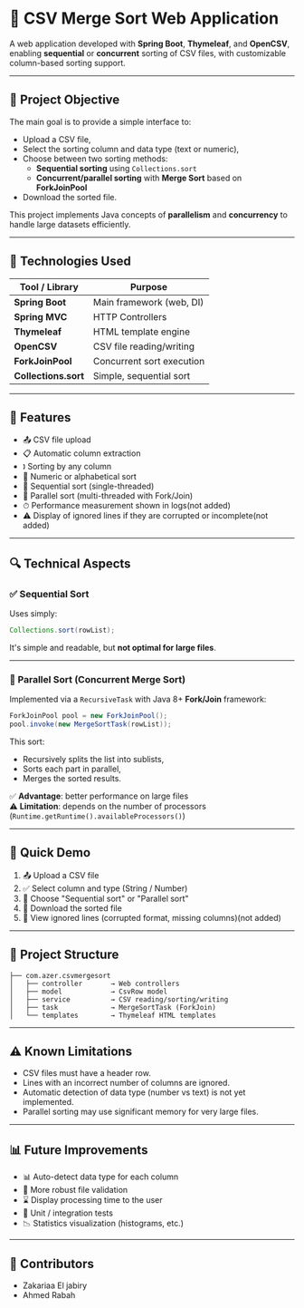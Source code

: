 # 📂 CSV Merge Sort Web Application
A web application developed with **Spring Boot**, **Thymeleaf**, and **OpenCSV**, enabling **sequential** or **concurrent** sorting of CSV files, with customizable column-based sorting support.

---

## 🚀 Project Objective

The main goal is to provide a simple interface to:

- Upload a CSV file,
- Select the sorting column and data type (text or numeric),
- Choose between two sorting methods:
    - **Sequential sorting** using `Collections.sort`
    - **Concurrent/parallel sorting** with **Merge Sort** based on **ForkJoinPool**
- Download the sorted file.

This project implements Java concepts of **parallelism** and **concurrency** to handle large datasets efficiently.

---

## 💠 Technologies Used

| Tool / Library       | Purpose                   |
| -------------------- | ------------------------- |
| **Spring Boot**      | Main framework (web, DI)  |
| **Spring MVC**       | HTTP Controllers          |
| **Thymeleaf**        | HTML template engine      |
| **OpenCSV**          | CSV file reading/writing  |
| **ForkJoinPool**     | Concurrent sort execution |
| **Collections.sort** | Simple, sequential sort   |

---

## 🔄 Features

- 📤 CSV file upload
- 📋 Automatic column extraction
- 🕽 Sorting by any column
- 🔢 Numeric or alphabetical sort
- 🧵 Sequential sort (single-threaded)
- 🚀 Parallel sort (multi-threaded with Fork/Join)
- ⏱ Performance measurement shown in logs(not added)
- ⚠ Display of ignored lines if they are corrupted or incomplete(not added)

---

## 🔍 Technical Aspects

### ✅ Sequential Sort

Uses simply:

```java
Collections.sort(rowList);
```

It's simple and readable, but **not optimal for large files**.

---

### 🧵 Parallel Sort (Concurrent Merge Sort)

Implemented via a `RecursiveTask` with Java 8+ **Fork/Join** framework:

```java
ForkJoinPool pool = new ForkJoinPool();
pool.invoke(new MergeSortTask(rowList));
```

This sort:

- Recursively splits the list into sublists,
- Sorts each part in parallel,
- Merges the sorted results.

✅ **Advantage**: better performance on large files\
⚠ **Limitation**: depends on the number of processors (`Runtime.getRuntime().availableProcessors()`)

---

## 📸 Quick Demo

1. 📤 Upload a CSV file
2. ✅ Select column and type (String / Number)
3. 🚦 Choose "Sequential sort" or "Parallel sort"
4. 📅 Download the sorted file
5. 🔎 View ignored lines (corrupted format, missing columns)(not added)

---

## 📁 Project Structure

```
├── com.azer.csvmergesort
│   ├── controller       → Web controllers
│   ├── model            → CsvRow model
│   ├── service          → CSV reading/sorting/writing
│   ├── task             → MergeSortTask (ForkJoin)
│   └── templates        → Thymeleaf HTML templates
```

---

## ⚠️ Known Limitations

- CSV files must have a header row.
- Lines with an incorrect number of columns are ignored.
- Automatic detection of data type (number vs text) is not yet implemented.
- Parallel sorting may use significant memory for very large files.

---

## 📊 Future Improvements

- 📊 Auto-detect data type for each column
- 🔐 More robust file validation
- ⌛ Display processing time to the user
- 🥪 Unit / integration tests
- 📉 Statistics visualization (histograms, etc.)

---

## 🤝 Contributors

- Zakariaa El jabiry
- Ahmed Rabah

